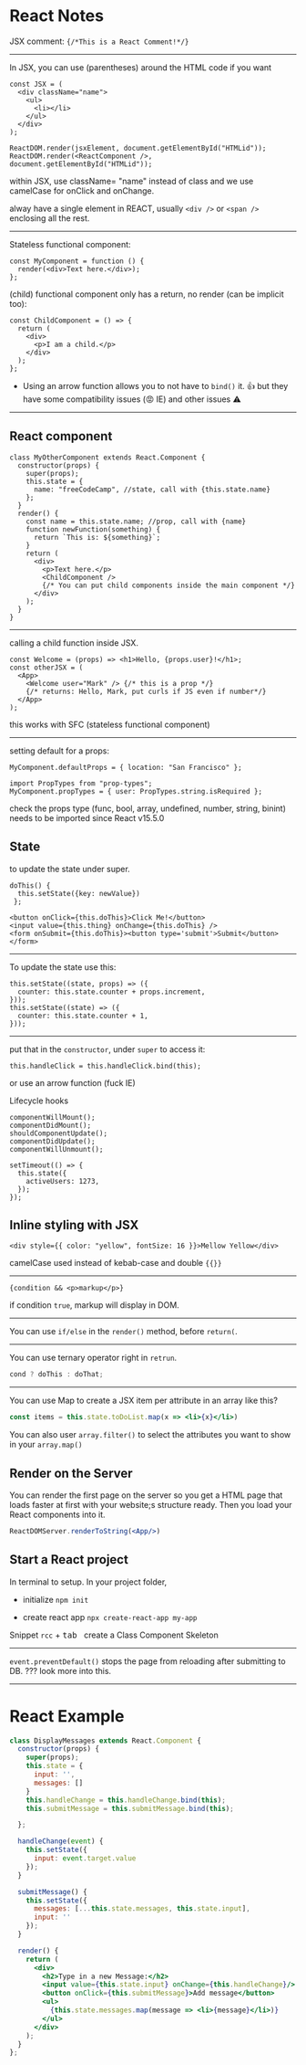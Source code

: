 # React Notes

JSX comment: `{/*This is a React Comment!*/}`

---

In JSX, you can use (parentheses) around the HTML code if you want

```JSX
const JSX = (
  <div className="name">
    <ul>
      <li></li>
    </ul>
  </div>
);
```

```JSX
ReactDOM.render(jsxElement, document.getElementById("HTMLid"));
ReactDOM.render(<ReactComponent />, document.getElementById("HTMLid"));
```

within JSX, use className= "name" instead of class
and we use camelCase for onClick and onChange.

alway have a single element in REACT, usually `<div />` or `<span />` enclosing all the rest.

---

Stateless functional component:

```JSX
const MyComponent = function () {
  render(<div>Text here.</div>);
};
```

(child) functional component only has a return, no render (can be implicit too):

```JSX
const ChildComponent = () => {
  return (
    <div>
      <p>I am a child.</p>
    </div>
  );
};
```

- Using an arrow function allows you to not have to `bind()` it.​ :thumbsup: but they have some compatibility issues (:rage: IE) and other issues :warning:

---

## React component

```JSX
class MyOtherComponent extends React.Component {
  constructor(props) {
    super(props);
    this.state = {
      name: "freeCodeCamp", //state, call with {this.state.name}
    };
  }
  render() {
    const name = this.state.name; //prop, call with {name}
    function newFunction(something) {
      return `This is: ${something}`;
    }
    return (
      <div>
        <p>Text here.</p>
        <ChildComponent />
        {/* You can put child components inside the main component */}
      </div>
    );
  }
}
```

---

calling a child function inside JSX.

```JSX
const Welcome = (props) => <h1>Hello, {props.user}!</h1>;
const otherJSX = (
  <App>
    <Welcome user="Mark" /> {/* this is a prop */}
    {/* returns: Hello, Mark, put curls if JS even if number*/}
  </App>
);
```

this works with SFC (stateless functional component)

---

setting default for a props:

```JSX
MyComponent.defaultProps = { location: "San Francisco" };
```

```JSX
import PropTypes from "prop-types";
MyComponent.propTypes = { user: PropTypes.string.isRequired };
```

check the props type (func, bool, array, undefined, number, string, binint) needs to be imported since React v15.5.0

## State

to update the state under super.

```JSX
doThis() {
  this.setState({key: newValue})
 };

<button onClick={this.doThis}>Click Me!</button>
<input value={this.thing} onChange={this.doThis} />
<form onSubmit={this.doThis}><button type='submit'>Submit</button></form>
```

---

To update the state use this:

```JSX
this.setState((state, props) => ({
  counter: this.state.counter + props.increment,
}));
this.setState((state) => ({
  counter: this.state.counter + 1,
}));
```

---

put that in the `constructor`, under `super` to access it:

```JSX
this.handleClick = this.handleClick.bind(this);
```

or use an arrow function (fuck IE)

Lifecycle hooks

```JSX
componentWillMount();
componentDidMount();
shouldComponentUpdate();
componentDidUpdate();
componentWillUnmount();
```

```JSX
setTimeout(() => {
  this.state({
    activeUsers: 1273,
  });
});
```

## Inline styling with JSX

```JSX
<div style={{ color: "yellow", fontSize: 16 }}>Mellow Yellow</div>
```

camelCase used instead of kebab-case and double `{{}}`

---

```JSX
{condition && <p>markup</p>}
```

if condition `true`, markup will display in DOM.

---

You can use `if/else` in the `render()` method, before `return(`.

---

You can use ternary operator right in `retrun`.

```jsx
cond ? doThis : doThat;
```

---

You can use Map to create a JSX item per attribute in an array like this? 

```jsx
const items = this.state.toDoList.map(x => <li>{x}</li>)
```

You can also user `array.filter()` to select the attributes you want to show in your `array.map()` 

## Render on the Server

You can render the first page on the server so you get a HTML page that loads faster at first with your website;s structure ready. Then you load your React components into it. 

```jsx
ReactDOMServer.renderToString(<App/>)
```

## Start a React project

In terminal to setup. In your project folder,

- initialize `npm init`

-  create react app `npx create-react-app my-app` 

Snippet `rcc` + <kbd>tab </kbd> create a Class Component Skeleton

***

`event.preventDefault()` stops the page from reloading after submitting to DB. ??? look more into this. 

---

# React Example

```jsx
class DisplayMessages extends React.Component {
  constructor(props) {
    super(props);
    this.state = {
      input: '',
      messages: []
    }
    this.handleChange = this.handleChange.bind(this);
    this.submitMessage = this.submitMessage.bind(this);

  };

  handleChange(event) {
    this.setState({
      input: event.target.value
    });
  }

  submitMessage() {
    this.setState({
      messages: [...this.state.messages, this.state.input],
      input: ''
    });
  }

  render() {
    return (
      <div>
        <h2>Type in a new Message:</h2>
        <input value={this.state.input} onChange={this.handleChange}/>
        <button onClick={this.submitMessage}>Add message</button>
        <ul>
          {this.state.messages.map(message => <li>{message}</li>)}
        </ul>
      </div>
    );
  }
};

```


